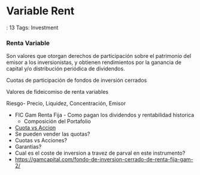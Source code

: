 # Variable Rent

: 13
Tags: Investment

### Renta Variable

Son valores que otorgan derechos de participación sobre el patrimonio del emisor a los inversionistas, y obtienen rendimientos por la ganancia de capital y/o distribución periódica de dividendos.

Cuotas de participación de fondos de inversión cerrados

Valores de fideicomiso de renta variables

Riesgo- Precio, Liquidez, Concentración, Emisor

- FIC Gam Renta Fija - Como pagan los dividendos y rentabilidad historica
    - Composición del Portafolio
- [Cuota vs Accion](https://www.laverdad.es/murcia/20080628/region/diferencias-basicas-entre-cuotas-20080628.html)
- Se pueden vender las quotas?
- Cuotas vs Acciones?
- Garantias?
- Cual es el coste de inversion a travez de parval en este instrumento?
- https://gamcapital.com/fondo-de-inversion-cerrado-de-renta-fija-gam-2/
